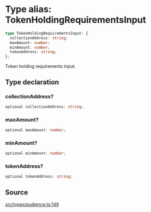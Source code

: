 # Type alias: TokenHoldingRequirementsInput

```ts
type TokenHoldingRequirementsInput: {
  collectionAddress: string;
  maxAmount: number;
  minAmount: number;
  tokenAddress: string;
};
```

Token holding requirements input.

## Type declaration

### collectionAddress?

```ts
optional collectionAddress: string;
```

### maxAmount?

```ts
optional maxAmount: number;
```

### minAmount?

```ts
optional minAmount: number;
```

### tokenAddress?

```ts
optional tokenAddress: string;
```

## Source

[src/types/audience.ts:149](https://github.com/torque-labs/torque-ts-sdk/blob/06c96b69b43209c72870e94ce49516c9ed8e9158/src/types/audience.ts#L149)
